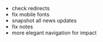 - check redirects
- fix mobile fonts
- snapshot all news updates
- fix notes
- more elegant navigation for impact
